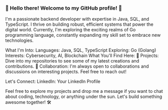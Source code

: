 ### 👋 Hello there! Welcome to my GitHub profile! 🚀

<!--
**AdrienPiombini/AdrienPiombini** is a ✨ _special_ ✨ repository because its `README.md` (this file) appears on your GitHub profile.

Here are some ideas to get you started:

- 🔭 I’m currently working on ...
- 🌱 I’m currently learning ...
- 👯 I’m looking to collaborate on ...
- 🤔 I’m looking for help with ...
- 💬 Ask me about ...
- 📫 How to reach me: ...
- 😄 Pronouns: ...
- ⚡ Fun fact: ...
-->



I'm a passionate backend developer with expertise in Java, SQL, and TypeScript. I thrive on building robust, efficient systems that power the digital world. Currently, I'm exploring the exciting realms of Go programming language, constantly expanding my skill set to embrace new technologies.

What I'm Into:
Languages: Java, SQL, TypeScript
Exploring: Go (Golang)
Interests: Cybersecurity, AI, Blockchain
What You'll Find Here:
📁 Projects: Dive into my repositories to see some of my latest creations and contributions.
👥 Collaboration: I'm always open to collaborations and discussions on interesting projects. Feel free to reach out!

Let's Connect:
LinkedIn: Your LinkedIn Profile

Feel free to explore my projects and drop me a message if you want to chat about coding, technology, or anything under the sun. Let's build something awesome together! 🛠️
